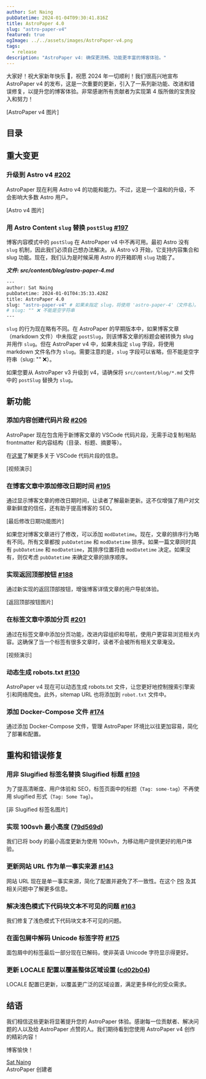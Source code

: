 ```yaml
---
author: Sat Naing
pubDatetime: 2024-01-04T09:30:41.816Z
title: AstroPaper 4.0
slug: "astro-paper-v4"
featured: true
ogImage: ../../assets/images/AstroPaper-v4.png
tags:
  - release
description: "AstroPaper v4: 确保更流畅、功能更丰富的博客体验。"
---
```


大家好！祝大家新年快乐 🎉，祝愿 2024 年一切顺利！我们很高兴地宣布 AstroPaper v4 的发布，这是一次重要的更新，引入了一系列新功能、改进和错误修复，以提升您的博客体验。非常感谢所有贡献者为实现第 4 版所做的宝贵投入和努力！

[AstroPaper v4 图片]

## 目录

## 重大变更

### 升级到 Astro v4 [#202](https://github.com/satnaing/astro-paper/pull/202)

AstroPaper 现在利用 Astro v4 的功能和能力。不过，这是一个温和的升级，不会影响大多数 Astro 用户。

[Astro v4 图片]

### 用 Astro Content `slug` 替换 `postSlug` [#197](https://github.com/satnaing/astro-paper/pull/197)

博客内容模式中的 `postSlug` 在 AstroPaper v4 中不再可用。最初 Astro 没有 `slug` 机制，因此我们必须自己想办法解决。从 Astro v3 开始，它支持内容集合和 slug 功能。现在，我们认为是时候采用 Astro 的开箱即用 `slug` 功能了。

**_文件: src/content/blog/astro-paper-4.md_**

```bash
---
author: Sat Naing
pubDatetime: 2024-01-01T04:35:33.428Z
title: AstroPaper 4.0
slug: "astro-paper-v4" # 如果未指定 slug，将使用 'astro-paper-4'（文件名）。
# slug: "" ❌ 不能是空字符串
---
```

`slug` 的行为现在略有不同。在 AstroPaper 的早期版本中，如果博客文章（markdown 文件）中未指定 `postSlug`，则该博客文章的标题会被转换为 slug 并用作 `slug`。但在 AstroPaper v4 中，如果未指定 `slug` 字段，将使用 markdown 文件名作为 `slug`。需要注意的是，`slug` 字段可以省略，但不能是空字符串（slug: "" ❌）。

如果您要从 AstroPaper v3 升级到 v4，请确保将 `src/content/blog/*.md` 文件中的 `postSlug` 替换为 `slug`。

## 新功能

### 添加内容创建代码片段 [#206](https://github.com/satnaing/astro-paper/pull/206)

AstroPaper 现在包含用于新博客文章的 VSCode 代码片段，无需手动复制/粘贴 frontmatter 和内容结构（目录、标题、摘要等）。

在[这里](https://code.visualstudio.com/docs/editor/userdefinedsnippets#:~:text=In%20Visual%20Studio%20Code%2C%20snippets,Snippet%20in%20the%20Command%20Palette)了解更多关于 VSCode 代码片段的信息。

[视频演示]

### 在博客文章中添加修改日期时间 [#195](https://github.com/satnaing/astro-paper/pull/195)

通过显示博客文章的修改日期时间，让读者了解最新更新。这不仅增强了用户对文章新鲜度的信任，还有助于提高博客的 SEO。

[最后修改日期功能图片]

如果您对博客文章进行了修改，可以添加 `modDatetime`。现在，文章的排序行为略有不同。所有文章都按 `pubDatetime` 和 `modDatetime` 排序。如果一篇文章同时具有 `pubDatetime` 和 `modDatetime`，其排序位置将由 `modDatetime` 决定。如果没有，则仅考虑 `pubDatetime` 来确定文章的排序顺序。

### 实现返回顶部按钮 [#188](https://github.com/satnaing/astro-paper/pull/188)

通过新实现的返回顶部按钮，增强博客详情文章的用户导航体验。

[返回顶部按钮图片]

### 在标签文章中添加分页 [#201](https://github.com/satnaing/astro-paper/pull/201)

通过在标签文章中添加分页功能，改进内容组织和导航，使用户更容易浏览相关内容。这确保了当一个标签有很多文章时，读者不会被所有相关文章淹没。

[视频演示]

### 动态生成 robots.txt [#130](https://github.com/satnaing/astro-paper/pull/130)

AstroPaper v4 现在可以动态生成 robots.txt 文件，让您更好地控制搜索引擎索引和网络爬虫。此外，sitemap URL 也将添加到 `robot.txt` 文件中。

### 添加 Docker-Compose 文件 [#174](https://github.com/satnaing/astro-paper/pull/174)

通过添加 Docker-Compose 文件，管理 AstroPaper 环境比以往更加容易，简化了部署和配置。

## 重构和错误修复

### 用非 Slugified 标签名替换 Slugified 标题 [#198](https://github.com/satnaing/astro-paper/pull/198)

为了提高清晰度、用户体验和 SEO，标签页面中的标题（`Tag: some-tag`）不再使用 slugified 形式（`Tag: Some Tag`）。

[非 Slugified 标签名图片]

### 实现 100svh 最小高度 ([79d569d](https://github.com/satnaing/astro-paper/commit/79d569d053036f2113519f41b0d257523d035b76))

我们已将 body 的最小高度更新为使用 100svh，为移动用户提供更好的用户体验。

### 更新网站 URL 作为单一事实来源 [#143](https://github.com/satnaing/astro-paper/pull/143)

网站 URL 现在是单一事实来源，简化了配置并避免了不一致性。在这个 [PR](https://github.com/satnaing/astro-paper/pull/143) 及其相关问题中了解更多信息。

### 解决浅色模式下代码块文本不可见的问题 [#163](https://github.com/satnaing/astro-paper/pull/163)

我们修复了浅色模式下代码块文本不可见的问题。

### 在面包屑中解码 Unicode 标签字符 [#175](https://github.com/satnaing/astro-paper/pull/175)

面包屑中的标签最后一部分现在已解码，使非英语 Unicode 字符显示得更好。

### 更新 LOCALE 配置以覆盖整体区域设置 ([cd02b04](https://github.com/satnaing/astro-paper/commit/cd02b047d2b5e3b4a2940c0ff30568cdebcec0b8))

LOCALE 配置已更新，以覆盖更广泛的区域设置，满足更多样化的受众需求。

## 结语

我们相信这些更新将显著提升您的 AstroPaper 体验。感谢每一位贡献者、解决问题的人以及给 AstroPaper 点赞的人。我们期待看到您使用 AstroPaper v4 创作的精彩内容！

博客愉快！

[Sat Naing](https://satnaing.dev) <br/>
AstroPaper 创建者
